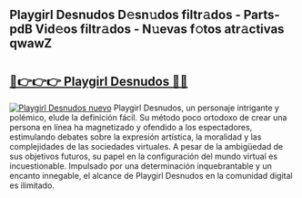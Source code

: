 ## Playgirl Desnudos D𝚎sn𝚞dos filtr𝚊dos - Parts-pdB Vid𝚎os filtr𝚊dos - N𝚞evas f𝚘tos atr𝚊ctivas qwawZ

# <h2><a href="http://mb4h0wk.tromn.icu/?c=Playgirl+Desnudos">🔗👉👉👉 Playgirl Desnudos 🔗🔗</a></h2>

[![Playgirl Desnudos nuevo](https://i.imgur.com/pEAQMta.gif)](http://mb4h0wk.tromn.icu/?c=Playgirl+Desnudos)
Playgirl Desnudos, un personaje intrigante y polémico, elude la definición fácil. Su método poco ortodoxo de crear una persona en línea ha magnetizado y ofendido a los espectadores, estimulando debates sobre la expresión artística, la moralidad y las complejidades de las sociedades virtuales. A pesar de la ambigüedad de sus objetivos futuros, su papel en la configuración del mundo virtual es incuestionable. Impulsado por una determinación inquebrantable y un encanto innegable, el alcance de Playgirl Desnudos en la comunidad digital es ilimitado.
